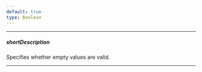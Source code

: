 ```yaml
---
default: true
type: Boolean
---
```

---
##### shortDescription
Specifies whether empty values are valid.

---
